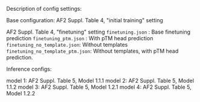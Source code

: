 Description of config settings:

Base configuration: AF2 Suppl. Table 4, "initial training" setting

AF2 Suppl. Table 4, "finetuning" setting
`finetuning.json` : Base finetuning prediction 
`finetuning_ptm.json` : With pTM head prediction 
`finetuning_no_template.json`: Without templates
`finetuning_no_template_ptm.json`: Without templates, with pTM head prediction.


Inference configs:

model 1: AF2 Suppl. Table 5, Model 1.1.1
model 2: AF2 Suppl. Table 5, Model 1.1.2
model 3: AF2 Suppl. Table 5, Model 1.2.1
model 4: AF2 Suppl. Table 5, Model 1.2.2